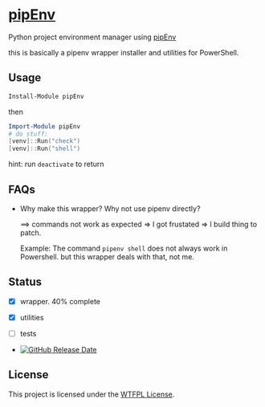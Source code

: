 ﻿# [pipEnv](https://www.powershellgallery.com/packages/pipEnv)

Python project environment manager using
[pipEnv](https://pipenv.pypa.io/en/latest/)

this is basically a pipenv wrapper installer and utilities for PowerShell.

## Usage

```PowerShell
Install-Module pipEnv
```

then

```PowerShell
Import-Module pipEnv
# do stuff:
[venv]::Run("check")
[venv]::Run("shell")
```

hint: run `deactivate` to return

## FAQs

- Why make this wrapper? Why not use pipenv directly?

  ==> commands not work as expected => I got frustated => I build thing to
  patch.

  Example: The command `pipenv shell` does not always work in Powershell. but
  this wrapper deals with that, not me.

## Status

- [x] wrapper. 40% complete

- [x] utilities

- [ ] tests

- [![GitHub Release Date](https://img.shields.io/github/release/alainQtec/pipEnv.svg)](https://github.com/alainQtec/pipEnv/releases)

## License

This project is licensed under the [WTFPL License](LICENSE).
